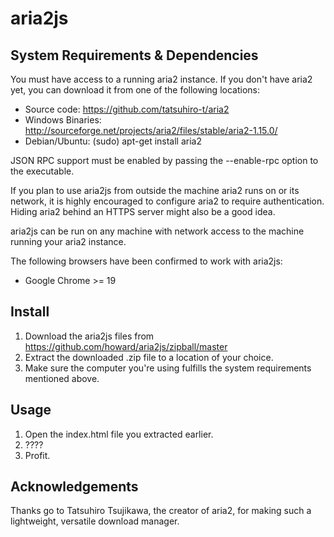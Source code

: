 aria2js
=======

System Requirements & Dependencies
----------------------------------

You must have access to a running aria2 instance. If you don't have aria2 yet, you can download it from one of the following locations:
* Source code: https://github.com/tatsuhiro-t/aria2 
* Windows Binaries: http://sourceforge.net/projects/aria2/files/stable/aria2-1.15.0/
* Debian/Ubuntu: (sudo) apt-get install aria2

JSON RPC support must be enabled by passing the --enable-rpc option to the executable.

If you plan to use aria2js from outside the machine aria2 runs on or its network, it is highly encouraged to configure aria2 to require authentication. Hiding aria2 behind an HTTPS server might also be a good idea.

aria2js can be run on any machine with network access to the machine running your aria2 instance.

The following browsers have been confirmed to work with aria2js:
* Google Chrome >= 19


Install
-------

1. Download the aria2js files from https://github.com/howard/aria2js/zipball/master
2. Extract the downloaded .zip file to a location of your choice.
3. Make sure the computer you're using fulfills the system requirements mentioned above.


Usage
-----

1. Open the index.html file you extracted earlier.
2. ????
3. Profit.


Acknowledgements
----------------

Thanks go to Tatsuhiro Tsujikawa, the creator of aria2, for making such a lightweight, versatile download manager. 
